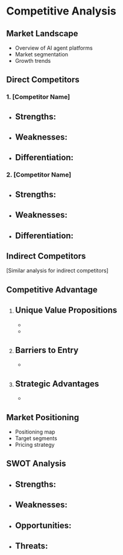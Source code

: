 # Competitive Analysis

## Market Landscape
- Overview of AI agent platforms
- Market segmentation
- Growth trends

## Direct Competitors

### 1. [Competitor Name]
   - **Strengths**:
     - 
   - **Weaknesses**:
     - 
   - **Differentiation**:
     - 

### 2. [Competitor Name]
   - **Strengths**:
     - 
   - **Weaknesses**:
     - 
   - **Differentiation**:
     - 

## Indirect Competitors
[Similar analysis for indirect competitors]

## Competitive Advantage
1. **Unique Value Propositions**
   - 
   - 
   - 

2. **Barriers to Entry**
   - 
   - 

3. **Strategic Advantages**
   - 
   - 

## Market Positioning
- Positioning map
- Target segments
- Pricing strategy

## SWOT Analysis
- **Strengths**:
  - 
- **Weaknesses**:
  - 
- **Opportunities**:
  - 
- **Threats**:
  - 

